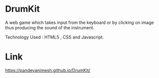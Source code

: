 # DrumKit
 A web game which takes input from the keyboard or by clicking on image thus producing the sound of the instrument.
 
 Technology Used : HTML5 , CSS and Javascript.
# Link 
https://pandeyanimesh.github.io/DrumKit/ 
